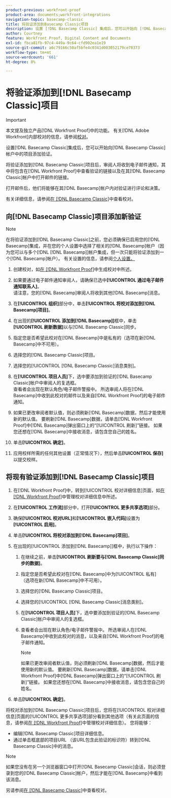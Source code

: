 ```yaml
---
product-previous: workfront-proof
product-area: documents;workfront-integrations
navigation-topic: basecamp-classic
title: 将验证添加到Basecamp Classic项目
description: 设置 [!DNL Basecamp Classic] 集成后，您可以开始向 [!DNL Basecamp Classic] 帐户中的项目添加验证。
author: Courtney
feature: Workfront Proof, Digital Content and Documents
exl-id: fbca81fb-97c4-449a-9c64-cfd902ea1e19
source-git-commit: a6c79166c50af5bfe4c0341d003052179ce78373
workflow-type: tm+mt
source-wordcount: '661'
ht-degree: 0%

---
```


# 将验证添加到[!DNL Basecamp Classic]项目

>[!IMPORTANT]
>
>本文提及独立产品[!DNL Workfront Proof]中的功能。 有关[!DNL Adobe Workfront]内部校对的信息，请参阅[校对](../../../review-and-approve-work/proofing/proofing.md)。

设置[!DNL Basecamp Classic]集成后，您可以开始向[!DNL Basecamp Classic]帐户中的项目添加验证。

将验证添加到[!DNL Basecamp Classic]项目后，审阅人将收到电子邮件通知，其中将包含在[!DNL Workfront Proof]中查看验证的链接以及在其[!DNL Basecamp Classic]帐户中打开邮件的链接。

打开邮件后，他们将能够在其[!DNL Basecamp]帐户内对验证进行评论和决策。

有关详细信息，请参阅[在 [!DNL Basecamp Classic]](../../../workfront-proof/wp-integrations/basecamp-classic/review-proof-basecamp-classic.md)中查看校对。

## 向[!DNL Basecamp Classic]项目添加新验证

>[!NOTE]
>
>在将验证添加到[!DNL Basecamp Classic]之前，您必须确保已启用您的[!DNL Basecamp]集成，并在您的个人设置中选择了相关的[!DNL Basecamp]帐户（因为您可以与多个[!DNL [!DNL Basecamp]]帐户集成，但一次只能将验证添加到一个[!DNL Basecamp]帐户）。 有关设置的信息，请参阅[个人设置。](https://support.workfront.com/hc/en-us/sections/115000921168-Personal-settings)

1. 创建校对，如[在 [!DNL Workfront Proof]](../../../workfront-proof/wp-work-proofsfiles/create-proofs-and-files/generate-proofs.md)中生成校对中所述。
1. 如果要通过电子邮件通知审阅人，请确保已选中&#x200B;**[!UICONTROL 通过电子邮件通知联系人]**。\
   请注意，您的[!DNL Basecamp]审阅人将收到其他[!DNL Basecamp]消息。

1. 在&#x200B;**[!UICONTROL 组织]**&#x200B;部分中，单击&#x200B;**[!UICONTROL 将校对添加到[!DNL Basecamp]项目]**。

1. 在出现的&#x200B;**[!UICONTROL 添加到[!DNL Basecamp]]**&#x200B;框中，单击&#x200B;**[!UICONTROL 刷新数据]**&#x200B;以与[!DNL Basecamp Classic]同步。

1. 指定您是否希望此校对在[!DNL Basecamp]中是私有的（选项在新[!DNL Basecamp]中不可用）。
1. 选择您的[!DNL Basecamp Classic]项目。
1. 选择您的[!UICONTROL [!DNL Basecamp Classic]消息类别]。
1. 在&#x200B;**[!UICONTROL 项目人员]**&#x200B;下，选中要添加到验证的[!DNL Basecamp Classic]帐户中审阅人的复选框。\
   查看者会出现在默认角色/电子邮件警报中。 所选审阅人将在[!DNL Basecamp]中收到此校对的邮件以及来自[!DNL Workfront Proof]的电子邮件通知。

1. 如果已更改审阅者默认值，则必须刷新[!DNL Basecamp]数据，然后才能使用新的默认值。 要刷新[!DNL Basecamp]数据，请单击[!DNL Workfront Proof]中[!DNL Basecamp]弹出窗口上的“[!UICONTROL 刷新]”链接。 如果您还想在[!DNL Basecamp]中接收消息，请包含您自己的姓名。
1. 单击&#x200B;**[!UICONTROL 确定]**。
1. 应用校样所需的任何其他设置（正常情况下），然后单击&#x200B;**[!UICONTROL 保存]**&#x200B;以提交校样。

## 将现有验证添加到[!DNL Basecamp Classic]项目

1. 在[!DNL Workfront Proof]中，转到[!UICONTROL 校对详细信息]页面，如[在 [!DNL Workfront Proof]](../../../workfront-proof/wp-work-proofsfiles/manage-your-work/manage-proof-details.md)中管理校对详细信息中所述。
1. 在&#x200B;**[!UICONTROL 工作流]**&#x200B;部分中，打开&#x200B;**[!UICONTROL 更多共享选项]**&#x200B;部分。

1. 确保&#x200B;**[!UICONTROL 校对URL]**&#x200B;和&#x200B;**[!UICONTROL 嵌入代码]**&#x200B;设置为&#x200B;**[!UICONTROL 启用]**。

1. 单击&#x200B;**[!UICONTROL 将校对添加到[!DNL Basecamp]项目]**。
1. 在出现的[!UICONTROL 添加到[!DNL Basecamp]]框中，执行以下操作：

   1. 在继续之前，单击&#x200B;**[!UICONTROL 刷新要与[!DNL Basecamp Classic]同步的数据]**。
   1. 指定您是否希望此校对在[!DNL Basecamp]中为[!UICONTROL 私有] （选项在新[!DNL Basecamp]中不可用）。
   1. 选择您的[!DNL Basecamp Classic]项目。
   1. 选择您的[!UICONTROL [!DNL Basecamp Classic]消息类别]。
   1. 在&#x200B;**[!UICONTROL 项目人员]**&#x200B;下，选中要添加到验证的[!DNL Basecamp Classic]帐户中审阅人的复选框。
   1. 查看者会出现在默认角色/电子邮件警报中。 所选审阅人在[!DNL Basecamp]中收到此校对的消息，以及来自[!DNL Workfront Proof]的电子邮件通知。

      >[!NOTE]
      >
      > 如果已更改审阅者默认值，则必须刷新[!DNL Basecamp]数据，然后才能使用新的默认值。 要刷新[!DNL Basecamp]数据，请单击[!DNL Workfront Proof]中[!DNL Basecamp]弹出窗口上的“[!UICONTROL 刷新]”链接。 如果您还想在[!DNL Basecamp]中接收消息，请包含您自己的姓名。

1. 单击&#x200B;**[!UICONTROL 确定]**。

将校对添加到[!DNL Basecamp Classic]项目后，您将在[!UICONTROL 校对详细信息]页面的[!UICONTROL 更多共享选项]部分看到其他选项（有关此页面的信息，请参阅[在 [!DNL Workfront Proof]](../../../workfront-proof/wp-work-proofsfiles/manage-your-work/manage-proof-details.md)中管理校对详细信息）。 您将能够：

* 编辑[!DNL Basecamp Classic]项目详细信息。
* 通过单击框底部的项目URL （该URL包含此验证的标识符）转到[!DNL Basecamp Classic]中的消息。

>[!NOTE]
>
> 如果您没有在另一个浏览器窗口中打开[!DNL Basecamp Classic]会话，则必须登录到您的[!DNL Basecamp Classic]帐户，然后才能在[!DNL Basecamp]中看到该消息。

另请参阅[在 [!DNL Basecamp Classic]](../../../workfront-proof/wp-integrations/basecamp-classic/review-proof-basecamp-classic.md)中查看校对。
